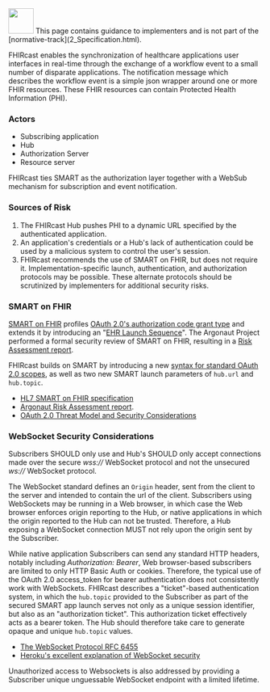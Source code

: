 <img src="Info_Simple_bw.svg.png" width="50" height="50"> 
This page contains guidance to implementers and is not part of the [normative-track](2_Specification.html).
<p></p><p></p>

FHIRcast enables the synchronization of healthcare applications user interfaces in real-time through the exchange of a workflow event to a small number of disparate applications. The notification message which describes the workflow event is a simple json wrapper around one or more FHIR resources. These FHIR resources can contain Protected Health Information (PHI).

### Actors

* Subscribing application
* Hub
* Authorization Server
* Resource server

FHIRcast ties SMART as the authorization layer together with a WebSub mechanism for subscription and event notification.

### Sources of Risk

1. The FHIRcast Hub pushes PHI to a dynamic URL specified by the authenticated application.
1. An application's credentials or a Hub's lack of authentication could be used by a malicious system to control the user's session.
1. FHIRcast recommends the use of SMART on FHIR, but does not require it. Implementation-specific launch, authentication, and authorization protocols may be possible. These alternate protocols should be scrutinized by implementers for additional security risks.

### SMART on FHIR

[SMART on FHIR](http://www.hl7.org/fhir/smart-app-launch/) profiles [OAuth 2.0's authorization code grant type](https://tools.ietf.org/html/rfc6749#section-1.3.1) and extends it by introducing an "[EHR Launch Sequence](http://www.hl7.org/fhir/smart-app-launch/#ehr-launch-sequence)". The Argonaut Project performed a formal security review of SMART on FHIR, resulting in a [Risk Assessment report](http://argonautwiki.hl7.org/images/e/ed/%282015May26%29RiskAssessment_ReportV1.pdf).

FHIRcast builds on SMART by introducing a new [syntax for standard OAuth 2.0 scopes](2-2-FhircastScopes.html), as well as two new SMART launch parameters of `hub.url` and `hub.topic`.

* [HL7 SMART on FHIR specification](http://www.hl7.org/fhir/smart-app-launch/)
* [Argonaut Risk Assessment report](http://argonautwiki.hl7.org/images/e/ed/%282015May26%29RiskAssessment_ReportV1.pdf).
* [OAuth 2.0 Threat Model and Security Considerations](https://tools.ietf.org/html/rfc6819)

### WebSocket Security Considerations

Subscribers SHOULD only use and Hub's SHOULD only accept connections made over the secure _wss://_ WebSocket protocol and not the unsecured _ws://_ WebSocket protocol.

The WebSocket standard defines an `Origin` header, sent from the client to the server and intended to contain the url of the client. Subscribers using WebSockets may be running in a Web browser, in which case the Web browser enforces origin reporting to the Hub, or native applications in which the origin reported to the Hub can not be trusted. Therefore, a Hub exposing a WebSocket connection MUST not rely upon the origin sent by the Subscriber.

While native application Subscribers can send any standard HTTP headers, notably including _Authorization: Bearer_, Web browser-based subscribers are limited to only HTTP Basic Auth or cookies. Therefore, the typical use of the OAuth 2.0 access_token for bearer authentication does not consistently work with WebSockets. FHIRcast describes a "ticket"-based authentication system, in which the `hub.topic` provided to the Subscriber as part of the secured SMART app launch serves not only as a unique session identifier, but also as an "authorization ticket". This authorization ticket effectively acts as a bearer token. The Hub should therefore take care to generate opaque and unique `hub.topic` values.

* [The WebSocket Protocol RFC 6455](https://tools.ietf.org/html/rfc6455)
* [Heroku's excellent explanation of WebSocket security](https://devcenter.heroku.com/articles/websocket-security)

Unauthorized access to Websockets is also addressed by providing a Subscriber unique unguessable WebSocket endpoint with a limited lifetime.
